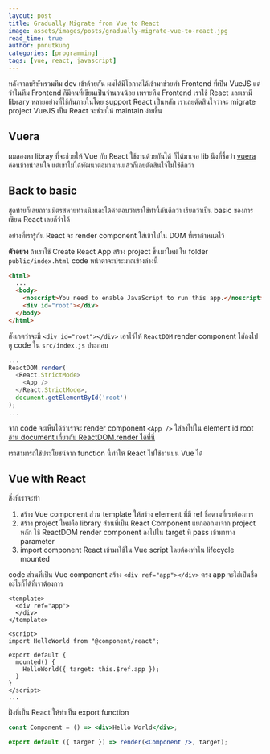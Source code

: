 ```yaml
---
layout: post
title: Gradually Migrate from Vue to React
image: assets/images/posts/gradually-migrate-vue-to-react.jpg
read_time: true
author: pnnutkung
categories: [programming]
tags: [vue, react, javascript]
---
```


หลังจากบริษัทรวมทีม dev เข้าด้วยกัน ผมได้มีโอกาสได้เข้ามาช่วยทำ Frontend ที่เป็น VueJS แต่ว่าในทีม Frontend ก็มีคนที่เขียนเป็นจำนวนน้อย เพราะทีม Frontend เราใช้ React และเรามี library หลายอย่างที่ใช้กันภายในโดย support React เป็นหลัก เราเลยตัดสินใจว่าจะ migrate project VueJS เป็น React จะช่วยให้ maintain ง่ายขึ้น

## Vuera

ผมลองหา libray ที่จะช่วยให้ Vue กับ React ใช้งานด้วยกันได้ ก็ได้มาเจอ lib นึงที่ชื่อว่า [vuera](https://github.com/akxcv/vuera) ค่อนข้างน่าสนใจ แต่เขาไม่ได้พัฒนาต่อมานานแล้วก็เลยตัดสินใจไม่ใช้ดีกว่า

## Back to basic

สุดท้ายก็เลยถาามมิตรสหายท่านนึงและได้คำตอบว่าเราใช้ท่านี้กันดีกว่า เรียกว่าเป็น basic ของการเขียน React เลยก็ว่าได้

อย่างที่เรารู้กัน React จะ render component ใส่เข้าไปใน DOM ที่เรากำหนดไว้

**ตัวอย่าง** ถ้าเราใช้ Create React App สร้าง project ขึ้นมาใหม่ ใน folder `public/index.html` code หน้าตาจะประมาณข้างล่างนี้

```html
<html>
  ...
  <body>
    <noscript>You need to enable JavaScript to run this app.</noscript>
    <div id="root"></div>
  </body>
</html>
```

สังเกตว่าจะมี `<div id="root"></div>` เอาไว้ให้ `ReactDOM` render component ใส่ลงไป  
ดู code ใน `src/index.js` ประกอบ

```javascript
...
ReactDOM.render(
  <React.StrictMode>
    <App />
  </React.StrictMode>,
  document.getElementById('root')
);
...
```

จาก code จะเห็นได้ว่าเราจะ render component `<App />` ใส่ลงไปใน element id root  
[อ่าน document เกี่ยวกับ ReactDOM.render ได้ที่นี่](https://reactjs.org/docs/react-dom.html#render)

เราสามารถใช้ประโยชน์จาก function นี้ทำให้ React ไปใช้งานบน Vue ได้

## Vue with React

สิ่งที่เราจะทำ

1. สร้าง Vue component ส่วน template ให้สร้าง element ที่มี ref ชื่อตามที่เราต้องการ
2. สร้าง project ใหม่คือ library ส่วนที่เป็น React Component แยกออกมาจาก project หลัก ใช้ ReactDOM render component ลงไปใน target ที่ pass เข้ามาทาง parameter
3. import component React เข้ามาใช้ใน Vue script โดยต้องทำใน lifecycle mounted

code ส่วนที่เป็น Vue component สร้าง `<div ref="app"></div>` ตรง app จะใส่เป็นชื่ออะไรก็ได้ที่เราต้องการ

```vuejs
<template>
  <div ref="app">
  </div>
</template>

<script>
import HelloWorld from "@component/react";

export default {
  mounted() {
    HelloWorld({ target: this.$ref.app });
  }
}
</script>
...
```

ฝั่งที่เป็น React ให้ทำเป็น export function

```jsx
const Component = () => <div>Hello World</div>;

export default ({ target }) => render(<Component />, target);
```

